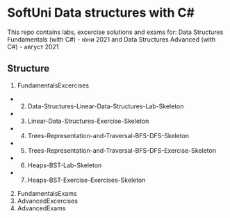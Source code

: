 # SoftUni Data structures with C#
This repo contains labs, excercise solutions and exams for:
Data Structures Fundamentals (with C#) - юни 2021
and
Data Structures Advanced (with C#) - август 2021

## Structure

1. FundamentalsExcercises
  - 02. Data-Structures-Linear-Data-Structures-Lab-Skeleton
  - 03. Linear-Data-Structures-Exercise-Skeleton
  - 04. Trees-Representation-and-Traversal-BFS-DFS-Skeleton
  - 05. Trees-Representation-and-Traversal-BFS-DFS-Exercise-Skeleton
  - 06. Heaps-BST-Lab-Skeleton
  - 07. Heaps-BST-Exercise-Exercises-Skeleton
2. FundamentalsExams
3. AdvancedExcercises
4. AdvancedExams
